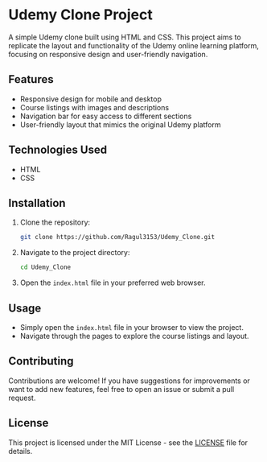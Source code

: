 # Udemy Clone Project

A simple Udemy clone built using HTML and CSS. This project aims to replicate the layout and functionality of the Udemy online learning platform, focusing on responsive design and user-friendly navigation.

## Features

- Responsive design for mobile and desktop
- Course listings with images and descriptions
- Navigation bar for easy access to different sections
- User-friendly layout that mimics the original Udemy platform

## Technologies Used

- HTML
- CSS

## Installation

1. Clone the repository:
   ```bash
   git clone https://github.com/Ragul3153/Udemy_Clone.git
   ```
2. Navigate to the project directory:
   ```bash
   cd Udemy_Clone
   ```
3. Open the `index.html` file in your preferred web browser.

## Usage

- Simply open the `index.html` file in your browser to view the project.
- Navigate through the pages to explore the course listings and layout.

## Contributing

Contributions are welcome! If you have suggestions for improvements or want to add new features, feel free to open an issue or submit a pull request.

## License

This project is licensed under the MIT License - see the [LICENSE](LICENSE) file for details.
```
